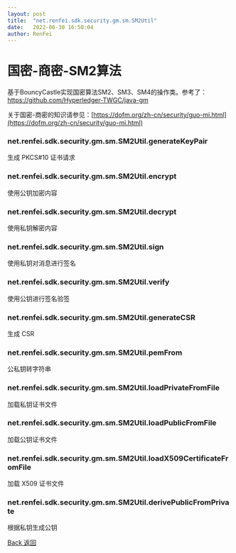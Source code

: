 ```yaml
---
layout: post
title:  "net.renfei.sdk.security.gm.sm.SM2Util"
date:   2022-06-30 16:50:04
author: RenFei
---
```


# 国密-商密-SM2算法

基于BouncyCastle实现国密算法SM2、SM3、SM4的操作类。参考了：https://github.com/Hyperledger-TWGC/java-gm

关于国密-商密的知识请参见：[https://dofm.org/zh-cn/security/guo-mi.html](https://dofm.org/zh-cn/security/guo-mi.html)

### net.renfei.sdk.security.gm.sm.SM2Util.generateKeyPair

生成 PKCS#10 证书请求

### net.renfei.sdk.security.gm.sm.SM2Util.encrypt

使用公钥加密内容

### net.renfei.sdk.security.gm.sm.SM2Util.decrypt

使用私钥解密内容

### net.renfei.sdk.security.gm.sm.SM2Util.sign

使用私钥对消息进行签名

### net.renfei.sdk.security.gm.sm.SM2Util.verify

使用公钥进行签名验签

### net.renfei.sdk.security.gm.sm.SM2Util.generateCSR

生成 CSR

### net.renfei.sdk.security.gm.sm.SM2Util.pemFrom

公私钥转字符串

### net.renfei.sdk.security.gm.sm.SM2Util.loadPrivateFromFile

加载私钥证书文件

### net.renfei.sdk.security.gm.sm.SM2Util.loadPublicFromFile

加载公钥证书文件

### net.renfei.sdk.security.gm.sm.SM2Util.loadX509CertificateFromFile

加载 X509 证书文件

### net.renfei.sdk.security.gm.sm.SM2Util.derivePublicFromPrivate

根据私钥生成公钥

<a href="/">Back 返回</a>